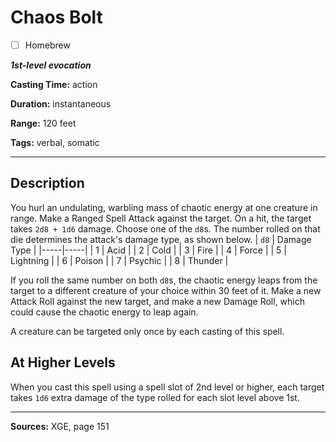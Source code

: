 # Chaos Bolt

- [ ] Homebrew

***1st-level evocation***

**Casting Time:** action

**Duration:** instantaneous

**Range:** 120 feet

**Tags:** verbal, somatic

---

## Description
You hurl an undulating, warbling mass of chaotic energy at one creature in range.
Make a Ranged Spell Attack against the target.
On a hit, the target takes `2d8 + 1d6` damage.
Choose one of the `d8`s.
The number rolled on that die determines the attack's damage type, as shown below.
| `d8` | Damage Type |
|-----|-----|
| 1 | Acid |
| 2 | Cold |
| 3 | Fire |
| 4 | Force |
| 5 | Lightning |
| 6 | Poison |
| 7 | Psychic |
| 8 | Thunder |

If you roll the same number on both `d8`s, the chaotic energy leaps from the target to a different creature of your choice within 30 feet of it.
Make a new Attack Roll against the new target, and make a new Damage Roll, which could cause the chaotic energy to leap again.

A creature can be targeted only once by each casting of this spell.

## At Higher Levels
When you cast this spell using a spell slot of 2nd level or higher, each target takes `1d6` extra damage of the type rolled for each slot level above 1st.

---

**Sources:** XGE, page 151
